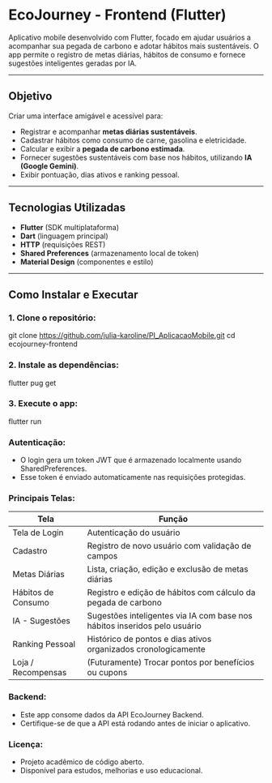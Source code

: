 # EcoJourney - Frontend (Flutter)

Aplicativo mobile desenvolvido com Flutter, focado em ajudar usuários a acompanhar sua pegada de carbono e adotar hábitos mais sustentáveis. O app permite o registro de metas diárias, hábitos de consumo e fornece sugestões inteligentes geradas por IA.

---

## Objetivo

Criar uma interface amigável e acessível para:

- Registrar e acompanhar **metas diárias sustentáveis**.
- Cadastrar hábitos como consumo de carne, gasolina e eletricidade.
- Calcular e exibir a **pegada de carbono estimada**.
- Fornecer sugestões sustentáveis com base nos hábitos, utilizando **IA (Google Gemini)**.
- Exibir pontuação, dias ativos e ranking pessoal.

---

## Tecnologias Utilizadas

- **Flutter** (SDK multiplataforma)
- **Dart** (linguagem principal)
- **HTTP** (requisições REST)
- **Shared Preferences** (armazenamento local de token)
- **Material Design** (componentes e estilo)

---

## Como Instalar e Executar

### 1. Clone o repositório:

git clone https://github.com/julia-karoline/PI_AplicacaoMobile.git
cd ecojourney-frontend

### 2. Instale as dependências:

flutter pug get

### 3. Execute o app:

flutter run

### Autenticação: 

- O login gera um token JWT que é armazenado localmente usando SharedPreferences.
- Esse token é enviado automaticamente nas requisições protegidas.

### Principais Telas:

| Tela               | Função                                                                    |
| ------------------ | ------------------------------------------------------------------------- |
| Tela de Login      | Autenticação do usuário                                                   |
| Cadastro           | Registro de novo usuário com validação de campos                          |
| Metas Diárias      | Lista, criação, edição e exclusão de metas diárias                        |
| Hábitos de Consumo | Registro e edição de hábitos com cálculo da pegada de carbono             |
| IA - Sugestões     | Sugestões inteligentes via IA com base nos hábitos inseridos pelo usuário |
| Ranking Pessoal    | Histórico de pontos e dias ativos organizados cronologicamente            |
| Loja / Recompensas | (Futuramente) Trocar pontos por benefícios ou cupons                      |


### Backend:

- Este app consome dados da API EcoJourney Backend.
- Certifique-se de que a API está rodando antes de iniciar o aplicativo.

### Licença: 

- Projeto acadêmico de código aberto.
- Disponível para estudos, melhorias e uso educacional.